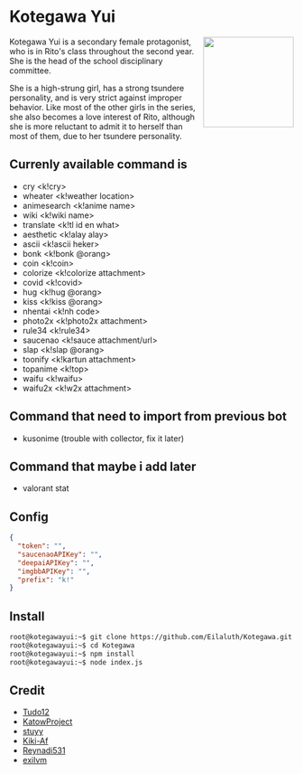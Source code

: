 # Kotegawa Yui

<img src="https://raw.githubusercontent.com/Eilaluth/Eilaluth/main/img/kotegawa-rs.gif" width="160" align="right" />

Kotegawa Yui is a secondary female protagonist, who is in Rito's class throughout the second year. She is the head of the school disciplinary committee.

She is a high-strung girl, has a strong tsundere personality, and is very strict against improper behavior. Like most of the other girls in the series, she also becomes a love interest of Rito, although she is more reluctant to admit it to herself than most of them, due to her tsundere personality. 

## Currenly available command is
- cry <k!cry>
- wheater <k!weather location>
- animesearch <k!anime name>
- wiki <k!wiki name>
- translate <k!tl id en what>
- aesthetic <k!alay alay>
- ascii <k!ascii heker>
- bonk <k!bonk @orang>
- coin <k!coin>
- colorize <k!colorize attachment>
- covid <k!covid>
- hug <k!hug @orang>
- kiss <k!kiss @orang>
- nhentai <k!nh code>
- photo2x <k!photo2x attachment>
- rule34 <k!rule34>
- saucenao <k!sauce attachment/url>
- slap <k!slap @orang>
- toonify <k!kartun attachment>
- topanime <k!top>
- waifu <k!waifu>
- waifu2x <k!w2x attachment>

## Command that need to import from previous bot
- kusonime (trouble with collector, fix it later)

## Command that maybe i add later
- valorant stat

## Config
``` json
{
  "token": "",
  "saucenaoAPIKey": "",
  "deepaiAPIKey": "",
  "imgbbAPIKey": "",
  "prefix": "k!"
}

```

## Install
```bash
root@kotegawayui:~$ git clone https://github.com/Eilaluth/Kotegawa.git
root@kotegawayui:~$ cd Kotegawa
root@kotegawayui:~$ npm install
root@kotegawayui:~$ node index.js
```

## Credit
- [Tudo12](https://github.com/Tudo12/Discord.js-v12--Archive)
- [KatowProject](https://github.com/KatowProject/Kusonime-API)
- [stuyy](https://github.com/stuyy/discordjs-youtube-tutorials/tree/master/anti-spam)
- [Kiki-Af](https://github.com/kiki-af)
- [Reynadi531](https://github.com/Reynadi531/api-covid19-indonesia-v2)
- [exilvm](https://github.com/exilvm/sauceBot)
